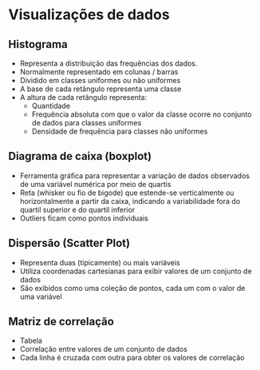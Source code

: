# Visualizações de dados

## Histograma

- Representa a distribuição das frequências dos dados.
- Normalmente representado em colunas / barras
- Dividido em classes uniformes ou não uniformes
- A base de cada retângulo representa uma classe
- A altura de cada retângulo representa:
    - Quantidade
    - Frequência absoluta com que o valor da classe ocorre no conjunto de dados para classes uniformes
    - Densidade de frequência para classes não uniformes

## Diagrama de caixa (boxplot)

- Ferramenta gráfica para representar a variação de dados observados de uma variável numérica por meio de quartis
- Reta (whisker ou fio de bigode) que estende-se verticalmente ou horizontalmente a partir da caixa, indicando a variabilidade fora do quartil superior e do quartil inferior
- Outliers ficam como pontos individuais

## Dispersão (Scatter Plot)

- Representa duas (tipicamente) ou mais variáveis
- Utiliza coordenadas cartesianas para exibir valores de um conjunto de dados
- São exibidos como uma coleção de pontos, cada um com o valor de uma variável

## Matriz de correlação

- Tabela
- Correlação entre valores de um conjunto de dados
- Cada linha é cruzada com outra para obter os valores de correlação